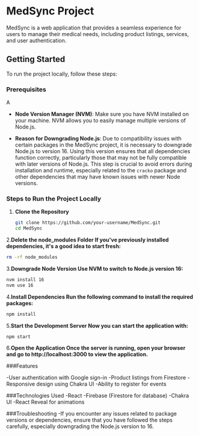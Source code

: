 # MedSync Project

MedSync is a web application that provides a seamless experience for users to manage their medical needs, including product listings, services, and user authentication.

## Getting Started

To run the project locally, follow these steps:

### Prerequisites
A
- **Node Version Manager (NVM)**: Make sure you have NVM installed on your machine. NVM allows you to easily manage multiple versions of Node.js.
  
- **Reason for Downgrading Node.js**: Due to compatibility issues with certain packages in the MedSync project, it is necessary to downgrade Node.js to version 16. Using this version ensures that all dependencies function correctly, particularly those that may not be fully compatible with later versions of Node.js. This step is crucial to avoid errors during installation and runtime, especially related to the `cracko` package and other dependencies that may have known issues with newer Node versions.


### Steps to Run the Project Locally

1. **Clone the Repository**
   ```bash
   git clone https://github.com/your-username/MedSync.git
   cd MedSync
   ```

2.**Delete the node_modules Folder If you've previously installed dependencies, it's a good idea to start fresh:**
   ```bash
   rm -rf node_modules
   ```

3.**Downgrade Node Version Use NVM to switch to Node.js version 16:**
   ```bash
   nvm install 16
   nvm use 16
   ```

4.**Install Dependencies Run the following command to install the required packages:**

```bash
npm install
```

5.**Start the Development Server Now you can start the application with:**

```bash
npm start
```

6.**Open the Application Once the server is running, open your browser and go to http://localhost:3000 to view the application.**


###Features

-User authentication with Google sign-in
-Product listings from Firestore
-Responsive design using Chakra UI
-Ability to register for events

###Technologies Used
-React
-Firebase (Firestore for database)
-Chakra UI
-React Reveal for animations

###Troubleshooting
-If you encounter any issues related to package versions or dependencies, ensure that you have followed the steps carefully, especially downgrading the Node.js version to 16.
